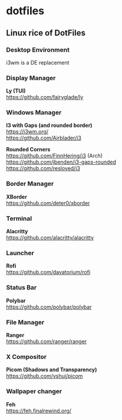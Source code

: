 # dotfiles
## Linux rice of DotFiles

### Desktop Environment
i3wm is a DE replacement 

### Display Manager
**Ly (TUI)** \
https://github.com/fairyglade/ly

### Windows Manager
**I3 with Gaps (and rounded border)** \
https://i3wm.org/ \
https://github.com/Airblader/i3

**Rounded Corners** \
https://github.com/FinnHering/i3 (Arch) \
https://github.com/jbenden/i3-gaps-rounded \
https://github.com/resloved/i3

### Border Manager
**XBorder** \
https://github.com/deter0/xborder

### Terminal
**Alacritty** \
https://github.com/alacritty/alacritty

### Launcher
**Rofi** \
https://github.com/davatorium/rofi

### Status Bar
**Polybar** \
https://github.com/polybar/polybar

### File Manager
**Ranger** \
https://github.com/ranger/ranger

### X Compositor
**Picom (Shadows and Transparency)** \
https://github.com/yshui/picom

### Wallpaper changer
**Feh** \
https://feh.finalrewind.org/
